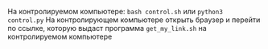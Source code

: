 На контролируемом компьютере: `bash control.sh` или `python3 control.py`
На контролирующем компьютере открыть браузер и перейти по ссылке, которую выдаст программа `get_my_link.sh` на контролируемом компьютере
